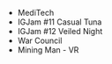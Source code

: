 <html>
    <div id="projects_navbar">
        <ul>
            <li>MediTech</li>
            <li>IGJam #11 Casual Tuna</li>
            <li>IGJam #12 Veiled Night</li>
            <li>War Council</li>
            <li> Mining Man - VR</li>
        </ul>
    </div>
</html>